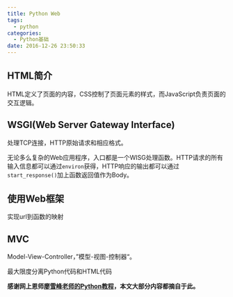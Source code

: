 ```yaml
---
title: Python Web
tags:
  - python
categories:
  - Python基础
date: 2016-12-26 23:50:33
---
```


## HTML简介
HTML定义了页面的内容，CSS控制了页面元素的样式，而JavaScript负责页面的交互逻辑。

<!--More-->
## WSGI(Web Server Gateway Interface)
处理TCP连接，HTTP原始请求和相应格式。


无论多么复杂的Web应用程序，入口都是一个WISG处理函数。HTTP请求的所有输入信息都可以通过`environ`获得，HTTP响应的输出都可以通过`start_response()`加上函数返回值作为Body。

## 使用Web框架
实现url到函数的映射

## MVC
Model-View-Controller，”模型-视图-控制器“。

最大限度分离Python代码和HTML代码

**感谢网上恩师[廖雪峰老师的Python教程][廖雪峰老师的教程]，本文大部分内容都摘自于此。**

[廖雪峰老师的教程]: http://www.liaoxuefeng.com/wiki/001374738125095c955c1e6d8bb493182103fac9270762a000








